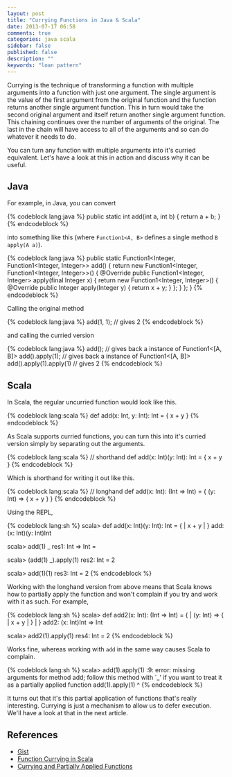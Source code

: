 ```yaml
---
layout: post
title: "Currying Functions in Java & Scala"
date: 2013-07-17 06:58
comments: true
categories: java scala
sidebar: false
published: false
description: ""
keywords: "loan pattern"
---
```


Currying is the technique of transforming a function with multiple arguments into a function with just one argument. The single argument is the value of the first argument from the original function and the function returns another single argument function. This in turn would take the second original argument and itself return another single argument function. This chaining continues over the number of arguments of the original. The last in the chain will have access to all of the arguments and so can do whatever it needs to do.

You can turn any function with multiple arguments into it's curried equivalent. Let's have a look at this in action and discuss why it can be useful.

<!-- more -->


## Java

For example, in Java, you can convert

{% codeblock lang:java %}
public static int add(int a, int b) {
    return a + b;
}
{% endcodeblock %}

into something like this (where `Function1<A, B>` defines a single method `B apply(A a)`).

{% codeblock lang:java %}
public static Function1<Integer, Function1<Integer, Integer>> add() {
    return new Function1<Integer, Function1<Integer, Integer>>() {
        @Override
        public Function1<Integer, Integer> apply(final Integer x) {
            return new Function1<Integer, Integer>() {
                @Override
                public Integer apply(Integer y) {
                    return x + y;
                }
            };
        }
    };
}
{% endcodeblock %}


Calling the original method

{% codeblock lang:java %}
add(1, 1);                       // gives 2
{% endcodeblock %}

and calling the curried version

{% codeblock lang:java %}
add();                          // gives back a instance of Function1<[A, B]>
add().apply(1);                 // gives back a instance of Function1<[A, B]>
add().apply(1).apply(1)         // gives 2
{% endcodeblock %}


## Scala

In Scala, the regular uncurried function would look like this.

{% codeblock lang:scala %}
def add(x: Int, y: Int): Int = {
  x + y
}
{% endcodeblock %}


As Scala supports curried functions, you can turn this into it's curried version simply by separating out the arguments.


{% codeblock lang:scala %}
// shorthand
def add(x: Int)(y: Int): Int = {
  x + y
}
{% endcodeblock %}

Which is shorthand for writing it out like this.

{% codeblock lang:scala %}
// longhand
def add(x: Int): (Int => Int) = {
  (y: Int) => {
    x + y
  }
}
{% endcodeblock %}


Using the REPL,

{% codeblock lang:sh %}
scala> def add(x: Int)(y: Int): Int = {
     | x + y
     | }
add: (x: Int)(y: Int)Int

scala> add(1) _
res1: Int => Int = <function1>

scala> (add(1) _).apply(1)
res2: Int = 2

scala> add(1)(1)
res3: Int = 2
{% endcodeblock %}

Working with the longhand version from above means that Scala knows how to partially apply the function and won't complain if you try and work with it as such. For example,

{% codeblock lang:sh %}
scala> def add2(x: Int): (Int => Int) = {
     |   (y: Int) => {
     |     x + y
     |   }
     | }
add2: (x: Int)Int => Int

scala> add2(1).apply(1)
res4: Int = 2
{% endcodeblock %}

Works fine, whereas working with `add` in the same way causes Scala to complain.

{% codeblock lang:sh %}
scala> add(1).apply(1)
<console>:9: error: missing arguments for method add;
follow this method with `_' if you want to treat it as a partially applied function
              add(1).apply(1)
                    ^
{% endcodeblock %}

It turns out that it's this partial application of functions that's really interesting. Currying is just a mechanism to allow us to defer execution. We'll have a look at that in the next article.


## References

 * [Gist](https://gist.github.com/tobyweston/6027570)
 * [Function Currying in Scala](http://www.codecommit.com/blog/scala/function-currying-in-scala)
 * [Currying and Partially Applied Functions](http://danielwestheide.com/blog/2013/01/30/the-neophytes-guide-to-scala-part-11-currying-and-partially-applied-functions.html)